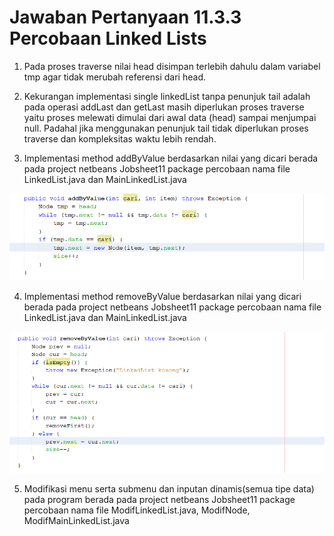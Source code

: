 # Jawaban Pertanyaan 11.3.3 Percobaan Linked Lists

1. Pada proses traverse nilai head disimpan terlebih dahulu dalam variabel tmp agar tidak merubah referensi dari head.

2. Kekurangan implementasi single linkedList tanpa penunjuk tail adalah pada operasi addLast dan getLast masih diperlukan proses traverse yaitu proses melewati dimulai dari awal data (head) sampai menjumpai null. Padahal jika menggunakan penunjuk tail tidak diperlukan proses traverse dan kompleksitas waktu lebih rendah.

3. Implementasi method addByValue berdasarkan nilai yang dicari berada pada project netbeans Jobsheet11 package percobaan nama file LinkedList.java dan MainLinkedList.java
<img src = 'addByValue.png'>

4. Implementasi method removeByValue berdasarkan nilai yang dicari berada pada project netbeans Jobsheet11 package percobaan nama file LinkedList.java dan MainLinkedList.java
<img src = 'removeByValue.png'>

5. Modifikasi menu serta submenu dan inputan dinamis(semua tipe data) pada program berada pada project netbeans Jobsheet11 package percobaan nama file ModifLinkedList.java, ModifNode, ModifMainLinkedList.java
